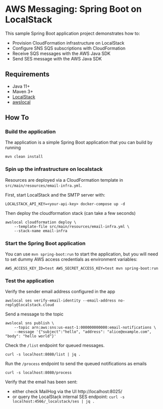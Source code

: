 AWS Messaging: Spring Boot on LocalStack 
========================================

This sample Spring Boot application project demonstrates how to: 

* Provision CloudFormation infrastructure on LocalStack
* Configure SNS SQS subscriptions with CloudFormation
* Receive SQS messages with the AWS Java SDK
* Send SES message with the AWS Java SDK

## Requirements

* Java 11+
* Maven 3+
* [LocalStack](https://github.com/localstack/localstack)
* [awslocal](https://github.com/localstack/awscli-local)

## How To

### Build the application

The application is a simple Spring Boot application that you can build by running

    mvn clean install

### Spin up the infrastructure on localstack

Resources are deployed via a CloudFormation template in `src/main/resources/email-infra.yml`.

First, start LocalStack and the SMTP server with:

    LOCALSTACK_API_KEY=<your-api-key> docker-compose up -d

Then deploy the cloudformation stack (can take a few seconds)

    awslocal cloudformation deploy \
        --template-file src/main/resources/email-infra.yml \
        --stack-name email-infra

### Start the Spring Boot application

You can use `mvn spring-boot:run` to start the application, but you will need to set dummy AWS access credentials as environment variables:

    AWS_ACCESS_KEY_ID=test AWS_SECRET_ACCESS_KEY=test mvn spring-boot:run

### Test the application

Verify the sender email address configured in the app

    awslocal ses verify-email-identity --email-address no-reply@localstack.cloud

Send a message to the topic

    awslocal sns publish \
        --topic arn:aws:sns:us-east-1:000000000000:email-notifications \
        --message '{"subject":"hello", "address": "alice@example.com", "body": "hello world"}'

Check the `/list` endpoint for queued messages.

    curl -s localhost:8080/list | jq .


Run the `/process` endpoint to send the queued notifications as emails

    curl -s localhost:8080/process

Verify that the email has been sent:

* either check MailHog via the UI http://localhost:8025/
* or query the LocalStack internal SES endpoint: `curl -s localhost:4566/_localstack/ses | jq .`
